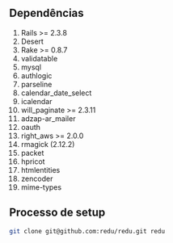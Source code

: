 ## Dependências
1. Rails >= 2.3.8
2. Desert
3. Rake >= 0.8.7
4. validatable
5. mysql
6. authlogic
7. parseline
8. calendar_date_select
9. icalendar
10. will_paginate >= 2.3.11
11. adzap-ar_mailer
12. oauth
13. right_aws >= 2.0.0
14. rmagick (2.12.2)
15. packet
16. hpricot
17. htmlentities
18. zencoder
19. mime-types

## Processo de setup
```bash
git clone git@github.com:redu/redu.git redu
```
